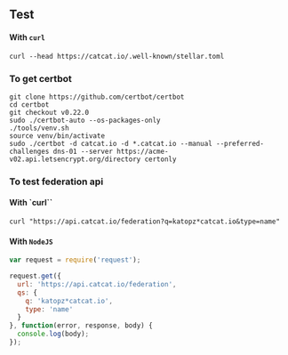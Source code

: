 ## Test
#### With `curl`
```shell
curl --head https://catcat.io/.well-known/stellar.toml
```

### To get certbot
```shell
git clone https://github.com/certbot/certbot
cd certbot
git checkout v0.22.0
sudo ./certbot-auto --os-packages-only
./tools/venv.sh
source venv/bin/activate
sudo ./certbot -d catcat.io -d *.catcat.io --manual --preferred-challenges dns-01 --server https://acme-v02.api.letsencrypt.org/directory certonly
```

### To test federation api
#### With `curl``
```shell
curl "https://api.catcat.io/federation?q=katopz*catcat.io&type=name"
```
#### With `NodeJS`
```js
var request = require('request');

request.get({
  url: 'https://api.catcat.io/federation',
  qs: {
    q: 'katopz*catcat.io',
    type: 'name'
  }
}, function(error, response, body) {
  console.log(body);
});
```